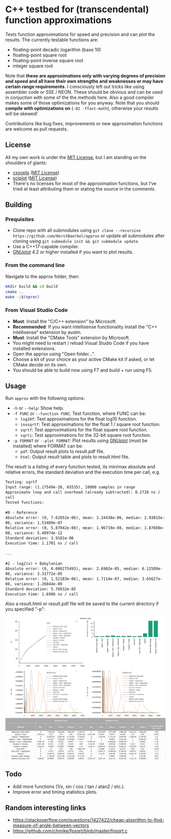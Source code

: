 # C++ testbed for (transcendental) function approximations

Tests function approximations for speed and precision and can plot the results. The currently testable functions are:

* floating-point decadic logarithm (base 10)
* floating-point square root
* floating-point inverse square root
* integer square root

Note that **these are approximations only with varying degrees of precision and speed and all have their own strengths and weaknesses or may have certain range requirements**. I consciously left out tricks like using assembler code or SSE / NEON. These should be obvious and can be used in conjuction with some of the the methods here. Also a good compiler makes some of those optimizations for you anyway. Note that you should **compile with optimizations on** (```-O2 -ffast-math```), otherwise your results will be skewed!

Contributions like bug fixes, improvements or new approximation functions are welcome as pull requests.

## License

All my own work is under the [MIT License](LICENSE), but I am standing on the shoulders of giants:

* [cxxopts](https://github.com/jarro2783/cxxopts) ([MIT License](./cxxopts/LICENSE))
* [sciplot](https://github.com/sciplot/sciplot) ([MIT License](./sciplot/LICENSE))
* There's no licenses for most of the approximation functions, but I've tried at least attributing them or stating the source in the comments.

## Building

### Prequisites

* Clone repo with all submodules using ```git clone --recursive https://github.com/HorstBaerbel/approx``` or update all submodules after cloning using ```git submodule init && git submodule update```.
* Use a C++17-capable compiler.
* [GNUplot](http://gnuplot.sourceforge.net) 4.2 or higher installed if you want to plot results.

### From the command line

Navigate to the approx folder, then:

```sh
mkdir build && cd build
cmake ..
make -j$(nproc)
```

### From Visual Studio Code

* **Must**: Install the "C/C++ extension" by Microsoft.
* **Recommended**: If you want intellisense functionality install the "C++ intellisense" extension by austin.
* **Must**: Install the "CMake Tools" extension by Microsoft.
* You might need to restart / reload Visual Studio Code if you have installed extensions.
* Open the approx using "Open folder...".
* Choose a kit of your choice as your active CMake kit if asked, or let CMake decide on its own.
* You should be able to build now using F7 and build + run using F5.

## Usage

Run ```approx``` with the following options:

* ```-h``` or ```--help```: Show help.
* ```-f FUNC``` or ```--function FUNC```: Test function, where FUNC can be:
  * ```log10f```: Test approximations for the float log10 function.
  * ```invsqrtf```: Test approximations for the float 1 / square root function.
  * ```sqrtf```: Test approximations for the float square root function.
  * ```sqrti```: Test approximations for the 32-bit square root function.
* ```-p FORMAT``` or ```--plot FORMAT```: Plot results using [GNUplot](http://gnuplot.sourceforge.net) (must be installed) where FORMAT can be:
  * ```pdf```: Output result plots to result.pdf file.
  * ```html```: Output result table and plots to result.html file.

The result is a listing of every function tested, its min/max absolute and relative errors, the standard deviation and the execution time per call, e.g.

```console
Testing: sqrtf
Input range: (1.17549e-38, 65535), 10000 samples in range
Approximate loop and call overhead (already subtracted): 0.2728 ns / call
Tested functions:

#0 - Reference
Absolute error: (0, 7.62852e-06), mean: 3.24438e-06, median: 2.93015e-06, variance: 1.53489e-07
Relative error: (0, 5.87042e-08), mean: 1.96719e-08, median: 1.87608e-08, variance: 5.40974e-12
Standard deviation: 3.9181e-06
Execution time: 1.1701 ns / call

...

#2 - log2(x) + Babylonian
Absolute error: (0, 0.000275493), mean: 2.6902e-05, median: 6.12509e-06, variance: 3.31772e-05
Relative error: (0, 1.52183e-06), mean: 1.7114e-07, median: 3.65627e-08, variance: 1.26044e-09
Standard deviation: 5.76032e-05
Execution time: 1.6986 ns / call
```

Also a result.html or result.pdf file will be saved to the current directory if you specified "-p":  

![result.png](result.png)

## Todo

* Add more functions (1/x, sin / cos / tan / atan2 / etc.).
* Improve error and timing statistics plots.

## Random interesting links

* https://stackoverflow.com/questions/1427422/cheap-algorithm-to-find-measure-of-angle-between-vectors
* https://github.com/chmike/fpsqrt/blob/master/fpsqrt.c
